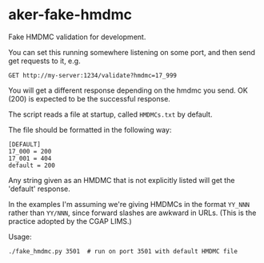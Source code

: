 # aker-fake-hmdmc
Fake HMDMC validation for development.

You can set this running somewhere listening on some port, and then send get requests to it, e.g.

    GET http://my-server:1234/validate?hmdmc=17_999

You will get a different response depending on the hmdmc you send. OK (200) is expected to be the successful response.

The script reads a file at startup, called `HMDMCs.txt` by default.

The file should be formatted in the following way:

    [DEFAULT]
    17_000 = 200
    17_001 = 404
    default = 200

Any string given as an HMDMC that is not explicitly listed will get the 'default' response.

In the examples I'm assuming we're giving HMDMCs in the format `YY_NNN` rather than `YY/NNN`, since forward slashes are awkward in URLs. (This is the practice adopted by the CGAP LIMS.)

Usage:

    ./fake_hmdmc.py 3501  # run on port 3501 with default HMDMC file
